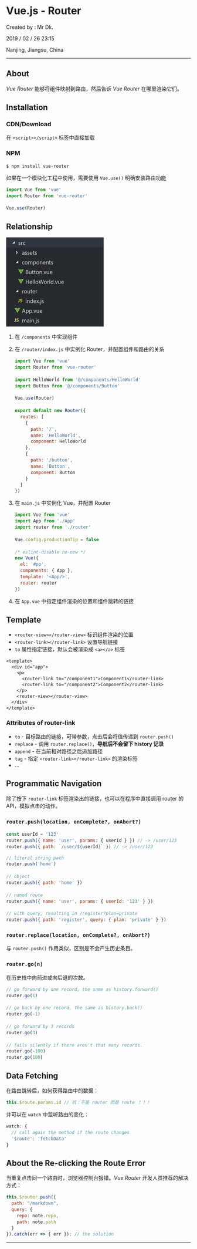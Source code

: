 # Vue.js - Router

Created by : Mr Dk.

2019 / 02 / 26 23:15

Nanjing, Jiangsu, China

---

## About

*Vue Router* 能够将组件映射到路由，然后告诉 *Vue Router* 在哪里渲染它们。

## Installation

### CDN/Download

在 `<script></script>` 标签中直接加载

### NPM

```console
$ npm install vue-router
```

如果在一个模块化工程中使用，需要使用 `Vue.use()` 明确安装路由功能

```javascript
import Vue from 'vue'
import Router from 'vue-router'

Vue.use(Router)
```

## Relationship

<img src="../img/vue-router-src.png" alt="vue-router-src" style="zoom:50%;" />

1. 在 `/components` 中实现组件
2. 在 `/router/index.js` 中实例化 Router，并配置组件和路由的关系

   ```javascript
   import Vue from 'vue'
   import Router from 'vue-router'
   
   import HelloWorld from '@/components/HelloWorld'
   import Button from '@/components/Button'
   
   Vue.use(Router)
   
   export default new Router({
     routes: [
       {
         path: '/',
         name: 'HelloWorld',
         component: HelloWorld
       },
       {
         path: '/button',
         name: 'Button',
         component: Button
       }
     ]
   })
   ```

3. 在 `main.js` 中实例化 Vue，并配置 Router

   ```javascript
   import Vue from 'vue'
   import App from './App'
   import router from './router'
   
   Vue.config.productionTip = false
   
   /* eslint-disable no-new */
   new Vue({
     el: '#pp',
     components: { App },
     template: '<App/>',
     router: router
   })
   ```

4. 在 `App.vue` 中指定组件渲染的位置和组件跳转的链接

## Template

* `<router-view></router-view>` 标识组件渲染的位置
* `<router-link></router-link>` 设置导航链接
* `to` 属性指定链接，默认会被渲染成 `<a></a>` 标签

```vue
<template>
  <div id="app">
    <p>
      <router-link to="/component1">Component1</router-link>
      <router-link to="/component2">Component2</router-link>
    </p>
    <router-view></router-view>
  </div>
</template>
```

### Attributes of router-link

* `to` - 目标路由的链接，可带参数，点击后会将值传递到 `router.push()`
* `replace` - 调用 `router.replace()`，**导航后不会留下 history 记录**
* `append` - 在当前相对路径之后追加路径
* `tag` - 指定 `<router-link></router-link>` 的渲染标签
* ...

## Programmatic Navigation

除了按下 `router-link` 标签渲染出的链接，也可以在程序中直接调用 router 的 API，模拟点击的动作。

### `router.push(location, onComplete?, onAbort?)`

```javascript
const userId = '123'
router.push({ name: 'user', params: { userId } }) // -> /user/123
router.push({ path: `/user/${userId}` }) // -> /user/123
```

```javascript
// literal string path
router.push('home')

// object
router.push({ path: 'home' })

// named route
router.push({ name: 'user', params: { userId: '123' } })

// with query, resulting in /register?plan=private
router.push({ path: 'register', query: { plan: 'private' } })
```

### `router.replace(location, onComplete?, onAbort?)`

与 `router.push()` 作用类似，区别是不会产生历史条目。

### `router.go(n)`

在历史栈中向前进或向后退的次数。

```javascript
// go forward by one record, the same as history.forward()
router.go(1)

// go back by one record, the same as history.back()
router.go(-1)

// go forward by 3 records
router.go(3)

// fails silently if there aren't that many records.
router.go(-100)
router.go(100)
```

## Data Fetching

在路由跳转后，如何获得路由中的数据：

```javascript
this.$route.params.id // 坑：不是 router 而是 route ！！！
```

并可以在 `watch` 中监听路由的变化：

```javascript
watch: {
  // call again the method if the route changes
  '$route': 'fetchData'
}
```

## About the Re-clicking the Route Error

当重复点击同一个路由时，浏览器控制台报错。*Vue Router* 开发人员推荐的解决方式：

```javascript
this.$router.push({
  path: "/markdown",
  query: {
    repo: note.repo,
    path: note.path
  }
}).catch(err => { err }); // the solution
```

---

